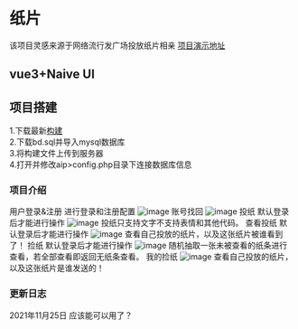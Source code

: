 
# 纸片
该项目灵感来源于网络流行发广场投放纸片相亲
<a href="http://paper.fengyeqiulin.cn">项目演示地址</a>
## vue3+Naive UI
## 项目搭建
1.下载最新<a href="https://github.com/liuqianpan2008/Paper/releases">构建</a><br>
2.下载bd.sql并导入mysql数据库<br>
3.将构建文件上传到服务器<br>
4.打开并修改aip>config.php目录下连接数据库信息<br>
### 项目介绍
 用户登录&注册
    进行登录和注册配置
    ![image](https://user-images.githubusercontent.com/80571808/143264137-de018231-9bdf-456b-ad14-b2814511b928.png)
 账号找回
   ![image](https://user-images.githubusercontent.com/80571808/143264264-4572d7d7-c97f-4fd5-a459-163d86a6be09.png)
 投纸
    默认登录后才能进行操作
    ![image](https://user-images.githubusercontent.com/80571808/142711792-e8ad48a4-c877-4e14-84c5-9330c3afcf7d.png)
    投纸只支持文字不支持表情和其他代码。
 查看投纸
    默认登录后才能进行操作
 ![image](https://user-images.githubusercontent.com/80571808/142711860-d3a336a4-7d69-43ce-8af0-555c140371f7.png)
 查看自己投放的纸片，以及这张纸片被谁看到了！
 捡纸
    默认登录后才能进行操作
 ![image](https://user-images.githubusercontent.com/80571808/142711887-487ea9a1-219b-4d7d-80ca-d2cad18f06b2.png)
 随机抽取一张未被查看的纸条进行查看，若全部查看即返回无纸条查看。
 我的捡纸
 ![image](https://user-images.githubusercontent.com/80571808/142711911-1d7865bc-cb5e-4452-bce5-7ed9dfccb5cf.png)
 查看自己投放的纸片，以及这张纸片是谁发送的！

### 更新日志

2021年11月25日 应该能可以用了？


